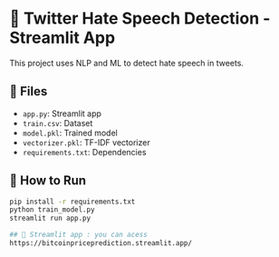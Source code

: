 # 🧠 Twitter Hate Speech Detection - Streamlit App

This project uses NLP and ML to detect hate speech in tweets.

## 📁 Files
- `app.py`: Streamlit app
- `train.csv`: Dataset
- `model.pkl`: Trained model
- `vectorizer.pkl`: TF-IDF vectorizer
- `requirements.txt`: Dependencies

## 🚀 How to Run
```bash
pip install -r requirements.txt
python train_model.py
streamlit run app.py

## 🚀 Streamlit app : you can acess
https://bitcoinpriceprediction.streamlit.app/
